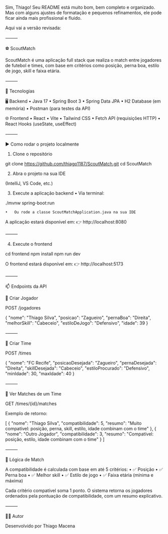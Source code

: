 Sim, Thiago! Seu README está muito bom, bem completo e organizado. Mas com alguns ajustes de formatação e pequenos refinamentos, ele pode ficar ainda mais profissional e fluido.

Aqui vai a versão revisada:

⸻

⚽ ScoutMatch

ScoutMatch é uma aplicação full stack que realiza o match entre jogadores de futebol e times, com base em critérios como posição, perna boa, estilo de jogo, skill e faixa etária.

⸻

🚀 Tecnologias

🖥️ Backend
	•	Java 17
	•	Spring Boot 3
	•	Spring Data JPA
	•	H2 Database (em memória)
	•	Postman (para testes da API)

🌐 Frontend
	•	React
	•	Vite
	•	Tailwind CSS
	•	Fetch API (requisições HTTP)
	•	React Hooks (useState, useEffect)

⸻

▶️ Como rodar o projeto localmente

1. Clone o repositório

git clone https://github.com/thiago1187/ScoutMatch.git
cd ScoutMatch

2. Abra o projeto na sua IDE

(IntelliJ, VS Code, etc.)

3. Execute a aplicação backend
	•	Via terminal:

./mvnw spring-boot:run

	•	Ou rode a classe ScoutMatchApplication.java na sua IDE

A aplicação estará disponível em:
👉 http://localhost:8080

⸻

4. Execute o frontend

cd frontend
npm install
npm run dev

O frontend estará disponível em:
👉 http://localhost:5173

⸻

📫 Endpoints da API

🔹 Criar Jogador

POST /jogadores

{
  "nome": "Thiago Silva",
  "posicao": "Zagueiro",
  "pernaBoa": "Direita",
  "melhorSkill": "Cabeceio",
  "estiloDeJogo": "Defensivo",
  "idade": 39
}


⸻

🔹 Criar Time

POST /times

{
  "nome": "FC Recife",
  "posicaoDesejada": "Zagueiro",
  "pernaDesejada": "Direita",
  "skillDesejada": "Cabeceio",
  "estiloProcurado": "Defensivo",
  "minIdade": 30,
  "maxIdade": 40
}


⸻

🔹 Ver Matches de um Time

GET /times/{id}/matches

Exemplo de retorno:

[
  {
    "nome": "Thiago Silva",
    "compatibilidade": 5,
    "resumo": "Muito compatível: posição, perna, skill, estilo, idade combinam com o time"
  },
  {
    "nome": "Outro Jogador",
    "compatibilidade": 3,
    "resumo": "Compatível: posição, estilo, idade combinam com o time"
  }
]


⸻

🧠 Lógica de Match

A compatibilidade é calculada com base em até 5 critérios:
	•	✅ Posição
	•	✅ Perna boa
	•	✅ Melhor skill
	•	✅ Estilo de jogo
	•	✅ Faixa etária (mínima e máxima)

Cada critério compatível soma 1 ponto.
O sistema retorna os jogadores ordenados pela pontuação de compatibilidade, com um resumo explicativo.

⸻

👨‍💻 Autor

Desenvolvido por Thiago Macena
